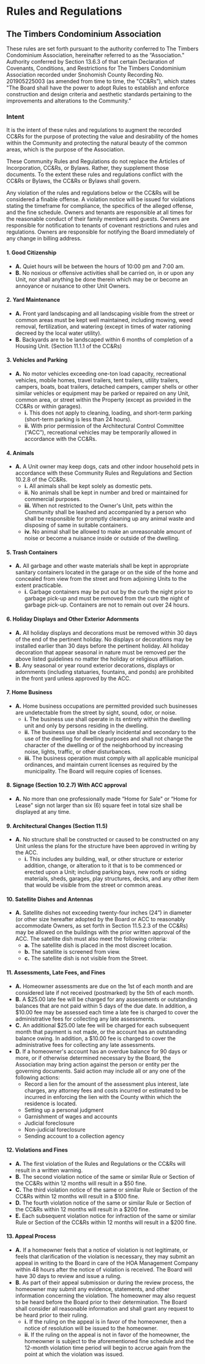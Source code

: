 # Rules and Regulations
## The Timbers Condominium Association

These rules are set forth pursuant to the authority conferred to The Timbers Condominium Association, hereinafter referred to as the “Association." Authority conferred by Section 13.6.3 of that certain Declaration of Covenants, Conditions, and Restrictions for The Timbers Condominium Association recorded under Snohomish County Recording No. 201905225003 (as amended from time to time, the "CC&Rs”), which states "The Board shall have the power to adopt Rules to establish and enforce construction and design criteria and aesthetic standards pertaining to the improvements and alterations to the Community.”

### Intent

It is the intent of these rules and regulations to augment the recorded CC&Rs for the purpose of protecting the value and desirability of the homes within the Community and protecting the natural beauty of the common areas, which is the purpose of the Association.

These Community Rules and Regulations do not replace the Articles of Incorporation, CC&Rs, or Bylaws. Rather, they supplement those documents. To the extent these rules and regulations conflict with the CC&Rs or Bylaws, the CC&Rs or Bylaws shall govern.

Any violation of the rules and regulations below or the CC&Rs will be considered a finable offense. A violation notice will be issued for violations stating the timeframe for compliance, the specifics of the alleged offense, and the fine schedule. Owners and tenants are responsible at all times for the reasonable conduct of their family members and guests. Owners are responsible for notification to tenants of covenant restrictions and rules and regulations. Owners are responsible for notifying the Board immediately of any change in billing address.

#### 1. Good Citizenship
- **A.** Quiet hours will be between the hours of 10:00 pm and 7:00 am.
- **B.** No noxious or offensive activities shall be carried on, in or upon any Unit, nor shall anything be done therein which may be or become an annoyance or nuisance to other Unit Owners.

#### 2. Yard Maintenance
- **A.** Front yard landscaping and all landscaping visible from the street or common areas must be kept well maintained, including mowing, weed removal, fertilization, and watering (except in times of water rationing decreed by the local water utility).
- **B.** Backyards are to be landscaped within 6 months of completion of a Housing Unit. (Section 11.1.1 of the CC&Rs)

#### 3. Vehicles and Parking
- **A.** No motor vehicles exceeding one-ton load capacity, recreational vehicles, mobile homes, travel trailers, tent trailers, utility trailers, campers, boats, boat trailers, detached campers, camper shells or other similar vehicles or equipment may be parked or repaired on any Unit, common area, or street within the Property (except as provided in the CC&Rs or within garages).
  - **i.** This does not apply to cleaning, loading, and short-term parking (short-term parking is less than 24 hours).
  - **ii.** With prior permission of the Architectural Control Committee (“ACC”), recreational vehicles may be temporarily allowed in accordance with the CC&Rs.

#### 4. Animals
- **A.** A Unit owner may keep dogs, cats and other indoor household pets in accordance with these Community Rules and Regulations and Section 10.2.8 of the CC&Rs.
  - **i.** All animals shall be kept solely as domestic pets.
  - **ii.** No animals shall be kept in number and bred or maintained for commercial purposes.
  - **iii.** When not restricted to the Owner's Unit, pets within the Community shall be leashed and accompanied by a person who shall be responsible for promptly cleaning up any animal waste and disposing of same in suitable containers.
  - **iv.** No animal shall be allowed to make an unreasonable amount of noise or become a nuisance inside or outside of the dwelling.

#### 5. Trash Containers
- **A.** All garbage and other waste materials shall be kept in appropriate sanitary containers located in the garage or on the side of the home and concealed from view from the street and from adjoining Units to the extent practicable.
  - **i.** Garbage containers may be put out by the curb the night prior to garbage pick-up and must be removed from the curb the night of garbage pick-up. Containers are not to remain out over 24 hours.

#### 6. Holiday Displays and Other Exterior Adornments
- **A.** All holiday displays and decorations must be removed within 30 days of the end of the pertinent holiday. No displays or decorations may be installed earlier than 30 days before the pertinent holiday. All holiday decoration that appear seasonal in nature must be removed per the above listed guidelines no matter the holiday or religious affiliation.
- **B.** Any seasonal or year round exterior decorations, displays or adornments (including statuaries, fountains, and ponds) are prohibited in the front yard unless approved by the ACC.

#### 7. Home Business
- **A.** Home business occupations are permitted provided such businesses are undetectable from the street by sight, sound, odor, or noise.
  - **i.** The business use shall operate in its entirety within the dwelling unit and only by persons residing in the dwelling.
  - **ii.** The business use shall be clearly incidental and secondary to the use of the dwelling for dwelling purposes and shall not change the character of the dwelling or of the neighborhood by increasing noise, lights, traffic, or other disturbances.
  - **iii.** The business operation must comply with all applicable municipal ordinances, and maintain current licenses as required by the municipality. The Board will require copies of licenses.

#### 8. Signage (Section 10.2.7) With ACC approval
- **A.** No more than one professionally made “Home for Sale" or “Home for Lease" sign not larger than six (6) square feet in total size shall be displayed at any time.

#### 9. Architectural Changes (Section 11.5)
- **A.** No structure shall be constructed or caused to be constructed on any Unit unless the plans for the structure have been approved in writing by the ACC.
  - **i.** This includes any building, wall, or other structure or exterior addition, change, or alteration to it that is to be commenced or erected upon a Unit; including parking bays, new roofs or siding materials, sheds, garages, play structures, decks, and any other item that would be visible from the street or common areas.

#### 10. Satellite Dishes and Antennas
- **A.** Satellite dishes not exceeding twenty-four inches (24”) in diameter (or other size hereafter adopted by the Board or ACC to reasonably accommodate Owners, as set forth in Section 11.5.2.3 of the CC&Rs) may be allowed on the buildings with the prior written approval of the ACC. The satellite dish must also meet the following criteria:
  - **a.** The satellite dish is placed in the most discreet location.
  - **b.** The satellite is screened from view.
  - **c.** The satellite dish is not visible from the Street.

#### 11. Assessments, Late Fees, and Fines
- **A.** Homeowner assessments are due on the 1st of each month and are considered late if not received (postmarked) by the 5th of each month.
- **B.** A $25.00 late fee will be charged for any assessments or outstanding balances that are not paid within 5 days of the due date. In addition, a $10.00 fee may be assessed each time a late fee is charged to cover the administrative fees for collecting any late assessments.
- **C.** An additional $25.00 late fee will be charged for each subsequent month that payment is not made, or the account has an outstanding balance owing. In addition, a $10.00 fee is charged to cover the administrative fees for collecting any late assessments.
- **D.** If a homeowner's account has an overdue balance for 90 days or more, or if otherwise determined necessary by the Board, the Association may bring action against the person or entity per the governing documents. Said action may include all or any one of the following actions:
  - Record a lien for the amount of the assessment plus interest, late charges, any attorney fees and costs incurred or estimated to be incurred in enforcing the lien with the County within which the residence is located.
  - Setting up a personal judgment
  - Garnishment of wages and accounts
  - Judicial foreclosure
  - Non-judicial foreclosure
  - Sending account to a collection agency

#### 12. Violations and Fines
- **A.** The first violation of the Rules and Regulations or the CC&Rs will result in a written warning.
- **B.** The second violation notice of the same or similar Rule or Section of the CC&Rs within 12 months will result in a $50 fine.
- **C.** The third violation notice of the same or similar Rule or Section of the CC&Rs within 12 months will result in a $100 fine.
- **D.** The fourth violation notice of the same or similar Rule or Section of the CC&Rs within 12 months will result in a $200 fine.
- **E.** Each subsequent violation notice for infraction of the same or similar Rule or Section of the CC&Rs within 12 months will result in a $200 fine.

#### 13. Appeal Process
- **A.** If a homeowner feels that a notice of violation is not legitimate, or feels that clarification of the violation is necessary, they may submit an appeal in writing to the Board in care of the HOA Management Company within 48 hours after the notice of violation is received. The Board will have 30 days to review and issue a ruling.
- **B.** As part of their appeal submission or during the review process, the homeowner may submit any evidence, statements, and other information concerning the violation. The homeowner may also request to be heard before the Board prior to their determination. The Board shall consider all reasonable information and shall grant any request to be heard prior to their ruling.
  - **i.** If the ruling on the appeal is in favor of the homeowner, then a notice of resolution will be issued to the homeowner.
  - **ii.** If the ruling on the appeal is not in favor of the homeowner, the homeowner is subject to the aforementioned fine schedule and the 12-month violation time period will begin to accrue again from the point at which the violation was issued.
